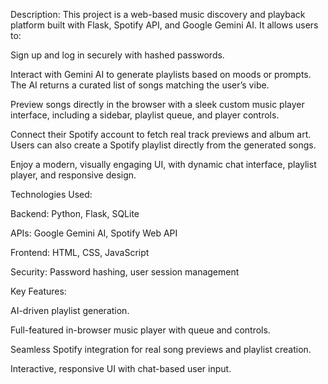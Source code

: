 Description:
This project is a web-based music discovery and playback platform built with Flask, Spotify API, and Google Gemini AI. It allows users to:

Sign up and log in securely with hashed passwords.

Interact with Gemini AI to generate playlists based on moods or prompts. The AI returns a curated list of songs matching the user’s vibe.

Preview songs directly in the browser with a sleek custom music player interface, including a sidebar, playlist queue, and player controls.

Connect their Spotify account to fetch real track previews and album art. Users can also create a Spotify playlist directly from the generated songs.

Enjoy a modern, visually engaging UI, with dynamic chat interface, playlist player, and responsive design.

Technologies Used:

Backend: Python, Flask, SQLite

APIs: Google Gemini AI, Spotify Web API

Frontend: HTML, CSS, JavaScript

Security: Password hashing, user session management

Key Features:

AI-driven playlist generation.

Full-featured in-browser music player with queue and controls.

Seamless Spotify integration for real song previews and playlist creation.

Interactive, responsive UI with chat-based user input.
